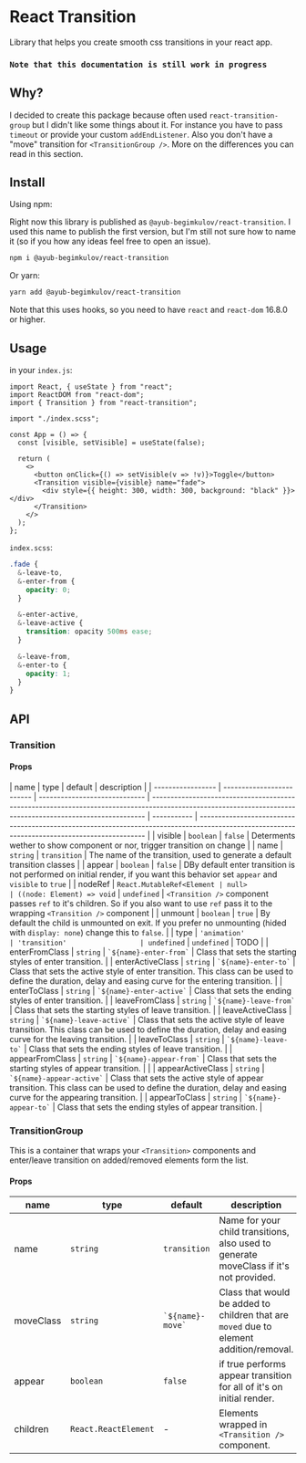 # React Transition

Library that helps you create smooth css transitions in your react app.

### `Note that this documentation is still work in progress`

## Why?

I decided to create this package because often used `react-transition-group`
but I didn't like some things about it. For instance you have to pass `timeout`
or provide your custom `addEndListener`. Also you don't have a "move" transition
for `<TransitionGroup />`. More on the differences you can read in this section.

## Install

Using npm:

Right now this library is published as `@ayub-begimkulov/react-transition`. I used this name to publish the first version, but I'm still not sure how to name it (so if you how any ideas feel free to open an issue).

```bash
npm i @ayub-begimkulov/react-transition
```

Or yarn:

```bash
yarn add @ayub-begimkulov/react-transition
```

Note that this uses hooks, so you need to have `react` and `react-dom` 16.8.0 or higher.

## Usage

in your `index.js`:

```tsx
import React, { useState } from "react";
import ReactDOM from "react-dom";
import { Transition } from "react-transition";

import "./index.scss";

const App = () => {
  const [visible, setVisible] = useState(false);

  return (
    <>
      <button onClick={() => setVisible(v => !v)}>Toggle</button>
      <Transition visible={visible} name="fade">
        <div style={{ height: 300, width: 300, background: "black" }}></div>
      </Transition>
    </>
  );
};
```

`index.scss`:

```scss
.fade {
  &-leave-to,
  &-enter-from {
    opacity: 0;
  }

  &-enter-active,
  &-leave-active {
    transition: opacity 500ms ease;
  }

  &-leave-from,
  &-enter-to {
    opacity: 1;
  }
}
```

## API

### Transition

#### Props

| name              | type                      | default                       | description                                                                                                                                                |
| ----------------- | ------------------------- | ----------------------------- | ---------------------------------------------------------------------------------------------------------------------------------------------------------- | ----------- | --------------------------------------------------------------------------------------------------------------------------------------------- |
| visible           | `boolean`                 | `false`                       | Determents wether to show component or nor, trigger transition on change                                                                                   |
| name              | `string`                  | `transition`                  | The name of the transition, used to generate a default transition classes                                                                                  |
| appear            | `boolean`                 | `false`                       | DBy default enter transition is not performed on initial render, if you want this behavior set `appear` and `visible` to `true`                            |
| nodeRef           | `React.MutableRef<Element | null>                         | ((node: Element) => void`                                                                                                                                  | `undefined` | `<Transition />` component passes `ref` to it's children. So if you also want to use `ref` pass it to the wrapping `<Transition />` component |
| unmount           | `boolean`                 | `true`                        | By default the child is unmounted on exit. If you prefer no unmounting (hided with `display: none`) change this to `false`.                                |
| type              | `'animation'              | 'transition'                  | undefined`                                                                                                                                                 | `undefined` | TODO                                                                                                                                          |
| enterFromClass    | `string`                  | `` `${name}-enter-from` ``    | Class that sets the starting styles of enter transition.                                                                                                   |
| enterActiveClass  | `string`                  | `` `${name}-enter-to` ``      | Class that sets the active style of enter transition. This class can be used to define the duration, delay and easing curve for the entering transition.   |
| enterToClass      | `string`                  | `` `${name}-enter-active` ``  | Class that sets the ending styles of enter transition.                                                                                                     |
| leaveFromClass    | `string`                  | `` `${name}-leave-from` ``    | Class that sets the starting styles of leave transition.                                                                                                   |
| leaveActiveClass  | `string`                  | `` `${name}-leave-active` ``  | Class that sets the active style of leave transition. This class can be used to define the duration, delay and easing curve for the leaving transition.    |
| leaveToClass      | `string`                  | `` `${name}-leave-to` ``      | Class that sets the ending styles of leave transition.                                                                                                     |
| appearFromClass   | `string`                  | `` `${name}-appear-from` ``   | Class that sets the starting styles of appear transition.                                                                                                  |             |
| appearActiveClass | `string`                  | `` `${name}-appear-active` `` | Class that sets the active style of appear transition. This class can be used to define the duration, delay and easing curve for the appearing transition. |
| appearToClass     | `string`                  | `` `${name}-appear-to` ``     | Class that sets the ending styles of appear transition.                                                                                                    |

### TransitionGroup

This is a container that wraps your `<Transition>` components and enter/leave transition on added/removed elements form the list.

#### Props

| name      | type                 | default              | description                                                                             |
| --------- | -------------------- | -------------------- | --------------------------------------------------------------------------------------- |
| name      | `string`             | `transition`         | Name for your child transitions, also used to generate moveClass if it's not provided.  |
| moveClass | `string`             | `` `${name}-move` `` | Class that would be added to children that are `moved` due to element addition/removal. |
| appear    | `boolean`            | `false`              | if true performs appear transition for all of it's on initial render.                   |
| children  | `React.ReactElement` | -                    | Elements wrapped in `<Transition />` component.                                         |

<!-- ### Utils

This package is also exposes some of it's internal utils, so if you
need them in some cases you don't have to write them yourself

#### whenTransitionEnds

#### getTransitionInfo -->

<!-- ## Differences from react-transition-group -->

